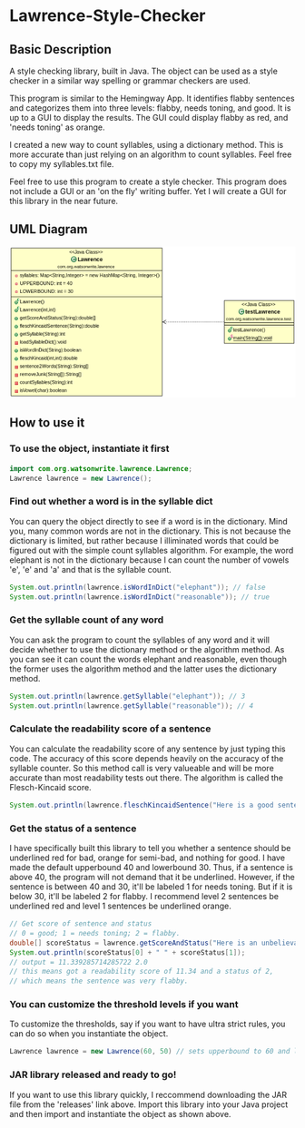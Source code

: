# Lawrence-Style-Checker
## Basic Description
A style checking library, built in Java. The object can be used as a style checker in a similar way spelling or grammar checkers are used. 

This program is similar to the Hemingway App. It identifies flabby sentences and categorizes them into three levels: flabby, needs toning, and good. It is up to a GUI to display the results. The GUI could display flabby as red, and 'needs toning' as orange. 

I created a new way to count syllables, using a dictionary method. This is more accurate than just relying on an algorithm to count syllables. Feel free to copy my syllables.txt file. 

Feel free to use this program to create a style checker. This program does not include a GUI or an 'on the fly' writing buffer. Yet I will create a GUI for this library in the near future. 
## UML Diagram
![UML diagram of Lawrence class](/LawrenceUML.png?raw=true "Lawrence App UML Diagram")

## How to use it
### To use the object, instantiate it first
```java
import com.org.watsonwrite.lawrence.Lawrence;
Lawrence lawrence = new Lawrence();
```

### Find out whether a word is in the syllable dict
You can query the object directly to see if a word is in the dictionary. Mind you, many common words are not in the dictionary. This is not because the dictionary is limited, but rather because I illiminated words that could be figured out with the simple count syllables algorithm. For example, the word elephant is not in the dictionary because I can count the number of vowels 'e', 'e' and 'a' and that is the syllable count.
```java
System.out.println(lawrence.isWordInDict("elephant")); // false
System.out.println(lawrence.isWordInDict("reasonable")); // true
```

### Get the syllable count of any word
You can ask the program to count the syllables of any word and it will decide whether to use the dictionary method or the algorithm method. As you can see it can count the words elephant and reasonable, even though the former uses the algorithm method and the latter uses the dictionary method. 
```java
System.out.println(lawrence.getSyllable("elephant")); // 3
System.out.println(lawrence.getSyllable("reasonable")); // 4
```
### Calculate the readability score of a sentence
You can calculate the readability score of any sentence by just typing this code. The accuracy of this score depends heavily on the accuracy of the syllable counter. So this method call is very valueable and will be more accurate than most readability tests out there. The algorithm is called the Flesch-Kincaid score. 
```java
System.out.println(lawrence.fleschKincaidSentence("Here is a good sentence.")); // output = 100.24000000000002
```

### Get the status of a sentence
I have specifically built this library to tell you whether a sentence should be underlined red for bad, orange for semi-bad, and nothing for good. I have made the default upperbound 40 and lowerbound 30. Thus, if a sentence is above 40, the program will not demand that it be underlined. However, if the sentence is between 40 and 30, it'll be labeled 1 for needs toning. But if it is below 30, it'll be labeled 2 for flabby. I recommend level 2 sentences be underlined red and level 1 sentences be underlined orange. 
```java
// Get score of sentence and status
// 0 = good; 1 = needs toning; 2 = flabby.
double[] scoreStatus = lawrence.getScoreAndStatus("Here is an unbelievably reconstruction longitudinal sentence that you may need to reconfiguration down.");
System.out.println(scoreStatus[0] + " " + scoreStatus[1]);
// output = 11.339285714285722 2.0
// this means got a readability score of 11.34 and a status of 2,
// which means the sentence was very flabby.
```

### You can customize the threshold levels if you want
To customize the thresholds, say if you want to have ultra strict rules, you can do so when you instantiate the object.
```java
Lawrence lawrence = new Lawrence(60, 50) // sets upperbound to 60 and lowerboundd to 50
```

### JAR library released and ready to go!
If you want to use this library quickly, I reccommend downloading the JAR file from the 'releases' link above. Import this library into your Java project and then import and instantiate the object as shown above. 













